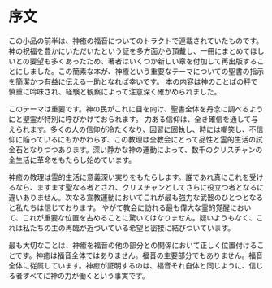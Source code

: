# 序文

この小品の前半は、神癒の福音についてのトラクトで連載されていたものです。神の祝福を豊かにいただいたという証を多方面から頂戴し、一冊にまとめてほしいとの要望も多くあったため、著者はいくつか新しい章を付加して再出版することにしました。この簡素な本が、神癒という重要なテーマについての聖書の指示を簡潔かつ有益に伝える一助となれば幸いです。
本の内容は神のことばの秤で慎重に吟味され、経験と観察によって注意深く確かめられました。

このテーマは重要です。神の民がこれに目を向け、聖書全体を丹念に調べるようにと聖霊が特別に呼びかけておられます。
力ある信仰は、全き確信を通して与えられます。多くの人の信仰が冷たくなり、因習に固執し、時には嘲笑し、不信仰に陥っているにもかかわらず、この教理は全教会にとって品性と霊的生活の試金石となりつつあります。深い静かな神の運動によって、数千のクリスチャンの全生活に革命をもたらし始めています。

神癒の教理は霊的生活に意義深い実りをもたらします。誰であれ真にこれを受けるなら、ますます聖なる者とされ、クリスチャンとしてさらに役立つ者となるに違いありません。次なる宣教運動においてこれが最も強力な武器のひとつとなると私たちは信じております。
やがて教会に訪れる最も偉大な霊的覚醒において、これが重要な位置を占めることに驚いてはなりません。疑いようもなく、これは私たちの主の再臨が近づいている希望と密接に結びついています。

最も大切なことは、神癒を福音の他の部分との関係において正しく位置付けることです。神癒は福音全体ではありません。福音の主要部分でもありません。福音全体に従属しています。神癒が証明するのは、福音それ自体と同じように、信じる者すべてに神の力が働くという事実です。

